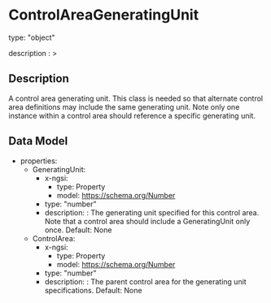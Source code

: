 # ControlAreaGeneratingUnit
type: "object"
description : >
## Description
A control area generating unit. This class is needed so that alternate control area definitions may include the same generating unit.   Note only one instance within a control area should reference a specific generating unit.

## Data Model
  - properties:
    - GeneratingUnit:
      - x-ngsi:
        - type: Property
        - model: https://schema.org/Number
      - type: "number"
      - description: : The generating unit specified for this control area.  Note that a control area should include a GeneratingUnit only once. Default: None
    - ControlArea:
      - x-ngsi:
        - type: Property
        - model: https://schema.org/Number
      - type: "number"
      - description: : The parent control area for the generating unit specifications. Default: None
